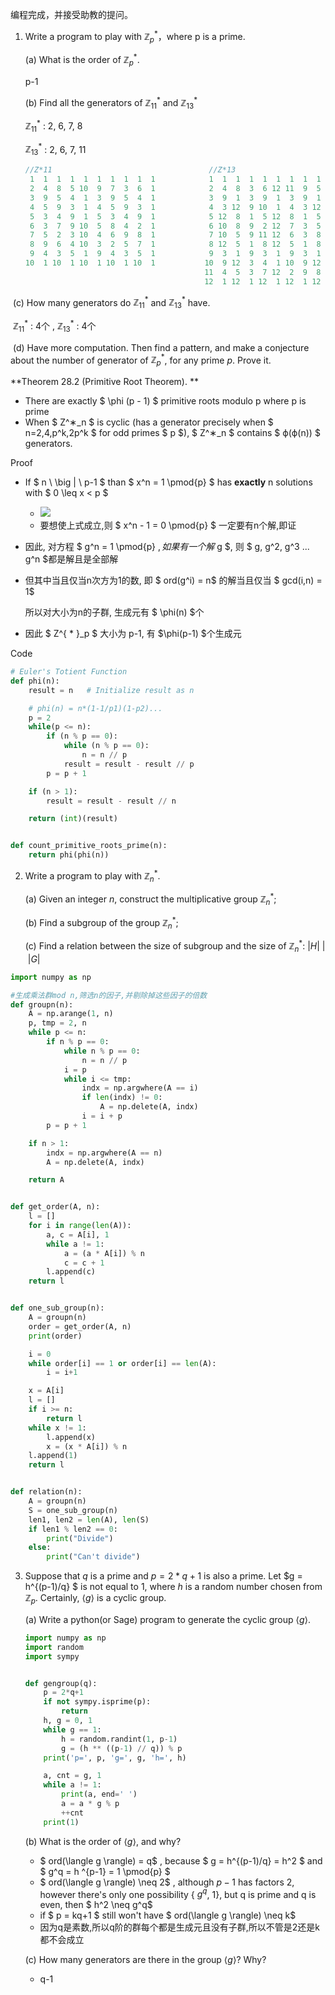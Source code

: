编程完成，并接受助教的提问。

1. Write a program to play with $\mathbb{Z}_p^*$，where p is a prime. 

   (a) What is the order of $\mathbb{Z}_p^*$.  

   p-1

   (b) Find all the generators of $\mathbb{Z}_{11}^*$ and $\mathbb{Z}_{13}^*$

    $\mathbb{Z}_{11}^*$ : 2, 6, 7, 8

    $\mathbb{Z}_{13}^*$ :  2, 6, 7, 11

   ```c++
   //Z*11									//Z*13
    1  1  1  1  1  1  1  1  1  1            1  1  1  1  1  1  1  1  1  1  1  1 
    2  4  8  5 10  9  7  3  6  1            2  4  8  3  6 12 11  9  5 10  7  1 
    3  9  5  4  1  3  9  5  4  1            3  9  1  3  9  1  3  9  1  3  9  1 
    4  5  9  3  1  4  5  9  3  1            4  3 12  9 10  1  4  3 12  9 10  1 
    5  3  4  9  1  5  3  4  9  1            5 12  8  1  5 12  8  1  5 12  8  1 
    6  3  7  9 10  5  8  4  2  1            6 10  8  9  2 12  7  3  5  4 11  1 
    7  5  2  3 10  4  6  9  8  1            7 10  5  9 11 12  6  3  8  4  2  1 
    8  9  6  4 10  3  2  5  7  1            8 12  5  1  8 12  5  1  8 12  5  1 
    9  4  3  5  1  9  4  3  5  1            9  3  1  9  3  1  9  3  1  9  3  1 
   10  1 10  1 10  1 10  1 10  1           10  9 12  3  4  1 10  9 12  3  4  1 
                                           11  4  5  3  7 12  2  9  8 10  6  1 
                                           12  1 12  1 12  1 12  1 12  1 12  1 
   ```

​     (c) How many generators do $\mathbb{Z}_{11}^*$ and $\mathbb{Z}_{13}^*$ have. 

​	 $\mathbb{Z}_{11}^*$ : 4个 , $\mathbb{Z}_{13}^*$ :  4个

​    (d) Have more computation. Then find a pattern, and make a conjecture about the number of generator of $\mathbb{Z}_{p}^*$, for any prime $p$. Prove it. 

**Theorem 28.2 (Primitive Root Theorem). **

- There are exactly $ \phi (p - 1) $ primitive roots modulo p where p is prime
- When $ Z^∗_n $ is cyclic (has a generator precisely when $ n=2,4,p^k,2p^k $ for odd primes $ p $), $ Z^∗_n $ contains $ ϕ(ϕ(n)) $ generators.

Proof

- If $ n \ \big | \ p-1 $ than $ x^n = 1 \pmod{p} $ has **exactly** n solutions with $ 0 \leq  x < p $

  - ![](https://res.cloudinary.com/dsmx9qa2z/image/upload/v1545663709/Screenshot_from_2018-12-24_23-01-15.png)
  - 要想使上式成立,则 $ x^n - 1 = 0 \pmod{p} $ 一定要有n个解,即证

- 因此, 对方程 $ g^n = 1 \pmod{p} $, 如果有一个解$ g $, 则 $ g, g^2, g^3 ... g^n $都是解且是全部解

- 但其中当且仅当n次方为1的数, 即 $ ord(g^i) = n$ 的解当且仅当 $ gcd(i,n)  = 1$

  所以对大小为n的子群, 生成元有 $ \phi(n) $个  

- 因此 $ Z^{ * }_p $ 大小为 p-1, 有 $\phi(p-1) $个生成元



Code

```python
# Euler's Totient Function
def phi(n):
    result = n   # Initialize result as n

    # phi(n) = n*(1-1/p1)(1-p2)...
    p = 2
    while(p <= n):
        if (n % p == 0):
            while (n % p == 0):
                n = n // p
            result = result - result // p
        p = p + 1

    if (n > 1):
        result = result - result // n

    return (int)(result)


def count_primitive_roots_prime(n):
    return phi(phi(n))
```





2. Write a program to play with $\mathbb{Z}_n^*$. 

   (a) Given an integer $n$, construct the multiplicative group $\mathbb{Z}_n^*$; 

   (b) Find a subgroup of the group $\mathbb{Z}_n^*$;

   (c) Find a relation between the size of subgroup and the size of $\mathbb{Z}_n^*​$: $|H| \ \big | \ |G| ​$

```python
import numpy as np

#生成乘法群mod n,筛选n的因子,并剔除掉这些因子的倍数
def groupn(n):
    A = np.arange(1, n)
    p, tmp = 2, n
    while p <= n:
        if n % p == 0:
            while n % p == 0:
                n = n // p
            i = p
            while i <= tmp:
                indx = np.argwhere(A == i)
                if len(indx) != 0:
                    A = np.delete(A, indx)
                i = i + p
        p = p + 1

    if n > 1:
        indx = np.argwhere(A == n)
        A = np.delete(A, indx)

    return A


def get_order(A, n):
    l = []
    for i in range(len(A)):
        a, c = A[i], 1
        while a != 1:
            a = (a * A[i]) % n
            c = c + 1
        l.append(c)
    return l


def one_sub_group(n):
    A = groupn(n)
    order = get_order(A, n)
    print(order)

    i = 0
    while order[i] == 1 or order[i] == len(A):
        i = i+1

    x = A[i]
    l = []
    if i >= n:
        return l
    while x != 1:
        l.append(x)
        x = (x * A[i]) % n
    l.append(1)
    return l


def relation(n):
    A = groupn(n)
    S = one_sub_group(n)
    len1, len2 = len(A), len(S)
    if len1 % len2 == 0:
        print("Divide")
    else:
        print("Can't divide")
```



3. Suppose that $q$ is a prime and $p = 2*q + 1$ is also a prime. Let $g = h^{(p-1)/q} $ is not equal to $1$, where $h$ is a random number chosen from $\mathbb{Z}_p$. Certainly, $\langle g \rangle$ is a cyclic group. 

   (a) Write a python(or Sage) program to generate the cyclic group $\langle g \rangle$. 

   ```python
   import numpy as np
   import random
   import sympy
   
   
   def gengroup(q):
       p = 2*q+1
       if not sympy.isprime(p):
           return
       h, g = 0, 1
       while g == 1:
           h = random.randint(1, p-1)
           g = (h ** ((p-1) // q)) % p
       print('p=', p, 'g=', g, 'h=', h)
   
       a, cnt = g, 1
       while a != 1:
           print(a, end=' ')
           a = a * g % p
           ++cnt
       print(1)
   ```

   (b) What is the order of $\langle g \rangle$, and why?

   -  $ ord(\langle g \rangle) = q$ , because $ g = h^{(p-1)/q} = h^2 $ and $ g^q = h ^{p-1} = 1 \pmod{p} $
   -  $ ord(\langle g \rangle) \neq 2$ , although $p-1$ has factors 2, however there's only one possibility { $g^q$, 1}, but q is prime and q is even, then $ h^2 \neq g^q$
   -  if $ p = kq+1 $ still won't have $ ord(\langle g \rangle) \neq k$
   -  因为q是素数,所以q阶的群每个都是生成元且没有子群,所以不管是2还是k都不会成立

   (c) How many generators are there in the group $\langle g \rangle$? Why?

   - q-1


